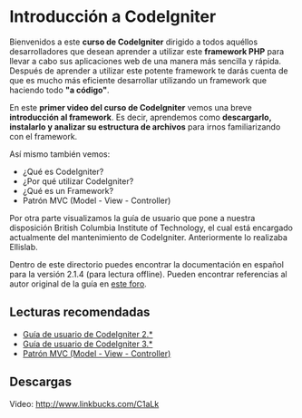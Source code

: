 # Introducción a CodeIgniter

Bienvenidos a este **curso de CodeIgniter** dirigido a todos aquéllos desarrolladores que desean aprender a utilizar este **framework PHP** para llevar a cabo sus aplicaciones web de una manera más sencilla y rápida. Después de aprender a utilizar este potente framework te darás cuenta de que es mucho más eficiente desarrollar utilizando un framework que haciendo todo **"a código"**.

En este **primer video del curso de CodeIgniter** vemos una breve **introducción al framework**. Es decir, aprendemos como **descargarlo, instalarlo y analizar su estructura de archivos** para irnos familiarizando con el framework.

Así mismo también vemos:

- ¿Qué es CodeIgniter?
- ¿Por qué utilizar CodeIgniter?
- ¿Qué es un Framework?
- Patrón MVC (Model - View - Controller)

Por otra parte visualizamos la guía de usuario que pone a nuestra disposición British Columbia Institute of Technology, el cual está encargado actualmente del mantenimiento de CodeIgniter. Anteriormente lo realizaba Ellislab.

Dentro de este directorio puedes encontrar la documentación en español para la versión 2.1.4 (para lectura offline). Pueden encontrar referencias al autor original de la guía en [este foro](http://foro.escodeigniter.com/viewtopic.php?f=5&t=812).

## Lecturas recomendadas
- [Guía de usuario de CodeIgniter 2.*](http://www.codeigniter.com/userguide2/)
- [Guía de usuario de CodeIgniter 3.*](http://www.codeigniter.com/user_guide/)
- [Patrón MVC (Model - View - Controller)](http://todoprogramacion.com.ve/articulos/desarrollo-web/patron-mvc-model-view-controller)

## Descargas

Video: http://www.linkbucks.com/C1aLk
